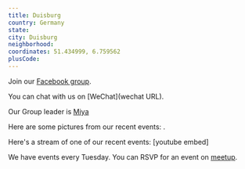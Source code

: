 ```yaml
---
title: Duisburg
country: Germany
state: 
city: Duisburg
neighborhood: 
coordinates: 51.434999, 6.759562
plusCode:
---
```

Join our [Facebook group](https://www.facebook.com/groups/free.code.camp.duisburg).

You can chat with us on [WeChat](wechat URL).

Our Group leader is [Miya](freecodecamp.org/miya)

Here are some pictures from our recent events:
![]().

Here's a stream of one of our recent events:
[youtube embed]

We have events every Tuesday. You can RSVP for an event on [meetup](meetupurl).
